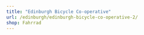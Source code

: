 ```yaml
---
title: "Edinburgh Bicycle Co-operative"
url: /edinburgh/edinburgh-bicycle-co-operative-2/
shop: Fahrrad
---
```

